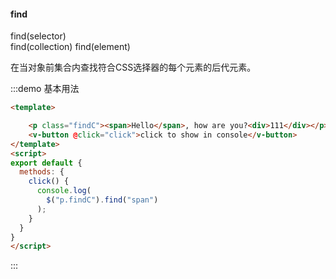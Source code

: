 #### find

find(selector)  
find(collection) 
find(element)

在当对象前集合内查找符合CSS选择器的每个元素的后代元素。

:::demo 基本用法
```html
<template>

    <p class="findC"><span>Hello</span>, how are you?<div>111</div></p>
    <v-button @click="click">click to show in console</v-button>
</template>
<script>
export default {
  methods: {
    click() {
      console.log(
        $("p.findC").find("span")
      );
    }
  }
}
</script>
```
:::
